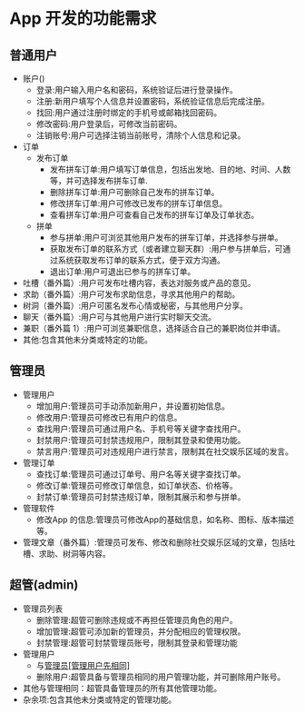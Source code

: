 # App 开发的功能需求

## 普通用户

* 账户()
    + 登录:用户输入用户名和密码，系统验证后进行登录操作。
    + 注册:新用户填写个人信息并设置密码，系统验证信息后完成注册。
    + 找回:用户通过注册时绑定的手机号或邮箱找回密码。
    + 修改密码:用户登录后，可修改当前密码。
    + 注销账号:用户可选择注销当前账号，清除个人信息和记录。
* 订单
    - 发布订单
        + 发布拼车订单:用户填写订单信息，包括出发地、目的地、时间、人数等，并可选择发布拼车订单.
        + 删除拼车订单:用户可删除自己发布的拼车订单。
        + 修改拼车订单:用户可修改已发布的拼车订单信息。
        + 查看拼车订单:用户可查看自己发布的拼车订单及订单状态。
    - 拼单
        + 参与拼单:用户可浏览其他用户发布的拼车订单，并选择参与拼单。
        + 获取发布订单的联系方式（或者建立聊天群）:用户参与拼单后，可通过系统获取发布订单的联系方式，便于双方沟通。
        + 退出订单:用户可退出已参与的拼车订单。
* 吐槽（番外篇）:用户可发布吐槽内容，表达对服务或产品的意见。
* 求助（番外篇）:用户可发布求助信息，寻求其他用户的帮助。
* 树洞（番外篇）:用户可匿名发布心情或秘密，与其他用户分享。
* 聊天（番外篇）:用户可与其他用户进行实时聊天交流。
* 兼职（番外篇 1）:用户可浏览兼职信息，选择适合自己的兼职岗位并申请。
* 其他:包含其他未分类或特定的功能。

## 管理员

* 管理用户<a id="adminuser"></a>
    - 增加用户:管理员可手动添加新用户，并设置初始信息。
    - 修改用户:管理员可修改已有用户的信息。
    - 查找用户:管理员可通过用户名、手机号等关键字查找用户。
    - 封禁用户:管理员可封禁违规用户，限制其登录和使用功能。
    - 禁言用户:管理员可对违规用户进行禁言，限制其在社交娱乐区域的发言。
* 管理订单
    - 查找订单:管理员可通过订单号、用户名等关键字查找订单。
    - 修改订单:管理员可修改订单信息，如订单状态、价格等。
    - 封禁订单:管理员可封禁违规订单，限制其展示和参与拼单。
* 管理软件 
    - 修改App 的信息:管理员可修改App的基础信息，如名称、图标、版本描述等。
* 管理文章（番外篇）:管理员可发布、修改和删除社交娱乐区域的文章，包括吐槽、求助、树洞等内容。

## 超管(admin)

* 管理员列表
    - 删除管理:超管可删除违规或不再担任管理员角色的用户。
    - 增加管理:超管可添加新的管理员，并分配相应的管理权限。
    - 封禁管理:超管可封禁管理员账号，限制其登录和管理功能
* 管理用户 
    - 与[管理员[管理用户先相同]](#adminuser)
    - 删除用户:超管具备与管理员相同的用户管理功能，并可删除用户账号。
* 其他与管理相同：超管具备管理员的所有其他管理功能。
* 杂余项:包含其他未分类或特定的管理功能。